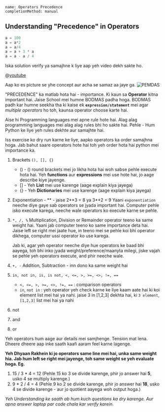 ```ngMeta
name: Operators Precedence
completionMethod: manual
```

## Understanding "Precedence" in Operators

<!-- TODO Aap iss video ko dekhein. -->

```python
a = 100
a = a*2
a = a/4
a = a + 3 * a
a = a - a / 4
```

Iska solution verify ya samajhne k liye aap yeh video dekh sakte ho.

@[youtube](https://www.youtube.com/watch?v=dwCIg0WjliI)

Aap ko es picture se yhe concept aur acha se samaz aa jaye ga.
![PEMDAS](assets/pemdas.png)

"PRECEDENCE" ka matlab hota hai - importance. Ki kaun sa **Operator** kitna important hai. Jaise School mei humne BODMAS padha hoga. BODMAS padh kar humne seekha tha ki kaise ek **`expression/statement`** mei agar *multiple operators* ho toh, kaunsa operator choose karte hai.

Aise hi Programming languages mei apne rule hote hai. Alag alag programming languages mei alag alag rules bhi ho sakte hai. Pehle - Hum Python ke liye yeh rules dekhte aur samajhte hai.

Iss exercise ko dry run karne ke liye, aapko operators ka order samajhna hoga. Jab bahut saare operators hote hai toh yeh order hota hai python mei importance ka.

1. Brackets `(), [], {}`
   - () - () round brackets mei jo likha hota hai woh sabse pehle execute hota hai. Yeh **functions** aur **expressions** mei use hote hai, jo aage describe kiye jayenge.
   - [] - Yeh **List** mei use karenge (aage explain kiya jayega)
   - {} - Yeh **Dictionaries** mei use karenge (aage explain kiya jayega)

2. Exponentiation - ** - jaise 2\*\*3 = 8 ya 3\*\*2 = 9
    Yaani `exponentiation` neeche diye gaye sab operators se jyada important hai. Computer pehle isko execute karega, neeche wale operators ko execute karne se pehle.

3. `*, /, %`
    Multiplication, Division or Remainder operator teeno ka same weight hai. Yaani jab computer teeno ko same importance deta hai. Jaise 
    left se right mei jaate hue, in teeno mei se pehle koi bhi operator dikhega, computer ussi operator ko use karega.
    
    Jab ki, agar yeh operator neeche diye hue operators ke baad bhi aayega, toh bhi inko jyada weight/preference/maanyta milegi, jiske vajah se pehle yeh operators execute, and phir neeche wale.

4. `+, -`
    Addition, Subtraction - inn dono ka same weight hai

5. `in, not in, is, is not, <, <=, >, >=, <>, !=, ==`
    - `<, <=, >, >=, <>, !=, ==` : comparison operators
    - `in`, `not in` : yeh operator yeh check karne ke liye kaam aate hai ki koi element list mei hai ya nahi. jaise 3 in [1,2,3] dekhta hai, ki `3 element`, `[1,2,3]` list mei hai ya nahi

6. not

7. and

8. or

Yeh operators hum aage aur details mei samjhenge. Tension mat lena. Dheere dheere aap inke saath kaafi aaram feel karne lagenge.

<!-- Add a video here-->

**Yeh Dhyaan Rakhein ki jo operators same line mei hai, unka same weight hia. Jab hum left se right mei jayenge, toh same weight se yeh evaluate hoga. Eg.**

1. 15 / 3 * 4 = 12 (Pehle 15 ko 3 se divide karenge, phir jo answer hai **5**, usko 4 se multiply karenge.)
2. 9 * 2 / 4 = 4 (Pehle 9 ko 2 se divide karenge, phir jo answer hai **18**, usko 4 se divide karenge - aur jo quotient aayega woh output hoga.)

*Yeh Understanding ke saath ab hum kuch questions ka dry karenge. Aur apna answer laptop par code chala kar verify karein.*

